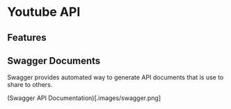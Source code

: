 # Youtube API 

## Features


## Swagger Documents

Swagger provides automated way to generate API documents that is use to share to others.

(Swagger API Documentation)[.images/swagger.png]

